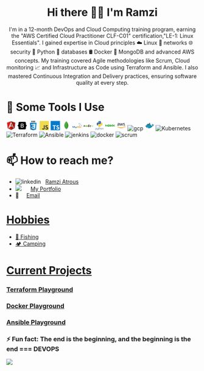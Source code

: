 <h1 align='center'>
    Hi there 👋🏻 I'm Ramzi
</h1>
<p align='center'>
I'm in a 12-month DevOps and Cloud Computing training program, earning the "AWS Certified Cloud Practitioner CLF-C01" certification,"LE-1: Linux Essentials". I gained expertise in Cloud principles ☁️  Linux 🐧 networks 🌐 security 🔐 Python 🐍 databases 🛢️  Docker 🐳 MongoDB  and advanced AWS concepts. My training covered Agile methodologies like Scrum, Cloud monitoring 📈 and Infrastructure as Code using Terraform and Ansible. I also mastered Continuous Integration and Delivery practices, ensuring software quality at every step.
</p>

# 🚀 Some Tools I Use
<p align="left">
<img src="https://raw.githubusercontent.com/devicons/devicon/master/icons/angularjs/angularjs-original.svg" alt="angular-js" width="25" height="25" />
<img src="https://raw.githubusercontent.com/devicons/devicon/master/icons/bootstrap/bootstrap-plain.svg" alt="bootstrap" width="25" height="25" />
<img src="https://raw.githubusercontent.com/devicons/devicon/master/icons/css3/css3-original-wordmark.svg" alt="css3" width="25" height="25" />
<img src="https://raw.githubusercontent.com/devicons/devicon/master/icons/javascript/javascript-original.svg" alt="javascript" width="25" height="25" />
<img src="https://raw.githubusercontent.com/devicons/devicon/master/icons/typescript/typescript-original.svg" alt="typescript" width="25" height="25" />
<img src="https://raw.githubusercontent.com/devicons/devicon/master/icons/mongodb/mongodb-original.svg" alt="mongodb" width="25" height="25" />
<img src="https://raw.githubusercontent.com/devicons/devicon/master/icons/mysql/mysql-original-wordmark.svg" alt="mysql" width="25" height="25" />
<img src="https://raw.githubusercontent.com/devicons/devicon/master/icons/nodejs/nodejs-original-wordmark.svg" alt="nodejs" width="25" height="25" />
<img src="https://raw.githubusercontent.com/devicons/devicon/master/icons/python/python-original-wordmark.svg" alt="python" width="25" height="25" />
<img src="https://raw.githubusercontent.com/devicons/devicon/master/icons/nginx/nginx-original.svg" alt="nginx" width="25" height="25" />
<img src="https://raw.githubusercontent.com/github/explore/80688e429a7d4ef2fca1e82350fe8e3517d3494d/topics/aws/aws.png" alt="aws" width="25" height="25" />
<img src="https://www.vectorlogo.zone/logos/google_cloud/google_cloud-icon.svg" alt="gcp" width="25" height="25" />
<img src="https://raw.githubusercontent.com/devicons/devicon/master/icons/docker/docker-original.svg" alt="Docker" width="25" height="25" />
<img src="https://www.vectorlogo.zone/logos/kubernetes/kubernetes-icon.svg" alt="Kubernetes" width="25" height="25" />
<img src="https://www.vectorlogo.zone/logos/terraformio/terraformio-icon.svg" alt="Terraform" width="25" height="25" />
<img src="https://www.vectorlogo.zone/logos/ansible/ansible-icon.svg" alt="Ansible" width="25" height="25" />
<img src="https://www.vectorlogo.zone/logos/jenkins/jenkins-icon.svg" alt="jenkins" width="25" height="25" />
<img src="https://www.vectorlogo.zone/logos/docker/docker-icon.svg" alt="docker" width="25" height="25" />
<img src="https://cdn.worldvectorlogo.com/logos/professional-scrum-master-i.svg" alt="scrum" width="25" height="25" />
</p>

# 📫 How to reach me?
- <img src="https://www.vectorlogo.zone/logos/linkedin/linkedin-tile.svg" alt="linkedin" width="25" height="25" />&nbsp;&nbsp; <a href="https://www.linkedin.com/in/ramziatrous/" target="_blank">Ramzi Atrous</a>
- <img src="https://atrous.de/favicon.ico">&nbsp;&nbsp;&nbsp;&nbsp;&nbsp;&nbsp;<a href="https://atrous.de" target="_blank">My Portfolio</a>
- 📧 &nbsp;&nbsp;&nbsp;&nbsp;<a href="mailto:atrous.ramzi@gmx.de" target="_blank">Email

# Hobbies
- 🎣 Fishing
- 🏕️ Camping

# Current Projects
### [Terraform Playground]()
### [Docker Playground]()
### [Ansible Playground]()

### ⚡ Fun fact: The end is the beginning, and the beginning is the end === DEVOPS

[![](https://visitcount.itsvg.in/api?id=ramzi&label=Profile%20Views&color=1&icon=5&pretty=true)](https://visitcount.itsvg.in)
